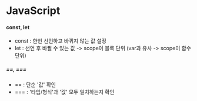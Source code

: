 # JavaScript

#### const, let

- const : 한번 선언하고 바뀌지 않는 값 설정
- let : 선언 후 바뀔 수 있는 값 -> scope이 블록 단위 (var과 유사 -> scope이 함수단위)



##### ==, ===

- == : 단순 '값' 확인
- === : '타입/형식'과 '값' 모두 일치하는지 확인

